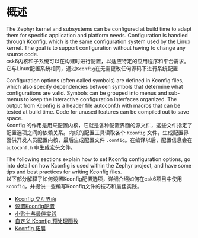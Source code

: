 
# 概述

The Zephyr kernel and subsystems can be configured at build time to adapt them for specific application and platform needs. Configuration is handled through Kconfig, which is the same configuration system used by the Linux kernel. The goal is to support configuration without having to change any source code.  
csk6内核和子系统可以在构建时进行配置，以适应特定的应用程序和平台需求。它与Linux配置系统相同，通过`Kconfig`在无需更改任何源码下进行系统配置

Configuration options (often called symbols) are defined in Kconfig files, which also specify dependencies between symbols that determine what configurations are valid. Symbols can be grouped into menus and sub-menus to keep the interactive configuration interfaces organized.
The output from Kconfig is a header file autoconf.h with macros that can be tested at build time. Code for unused features can be compiled out to save space.  
Kconfig 的作用是用来配置内核，它就是各种配置界面的源文件，这些文件指定了配置选项之间的依赖关系。内核的配置工具读取各个 `Kconfig` 文件，生成配置界面供开发人员配置内核，最后生成配置文件 `.config`。在编译以后，配置信息会在 `autoconf.h` 中生成宏头文件。

The following sections explain how to set Kconfig configuration options, go into detail on how Kconfig is used within the Zephyr project, and have some tips and best practices for writing Kconfig files.  
以下部分解释了如何设置Kconfig配置选项，详细介绍如何在csk6项目中使用`Kconfig`，并提供一些编写Kconfig文件的技巧和最佳实践。

* [Kconfig 交互界面](./Kconfig_gui.md)
* [设置Kconfig配置](./Kconfig_custom.md)
* [小贴士与最佳实践](./Kconfig_tips_and_demo.md)
* [自定义 Kconfig 预处理函数](./Kconfig_custom.md)
* [Kconfig 拓展](./Kconfig_extension.md)